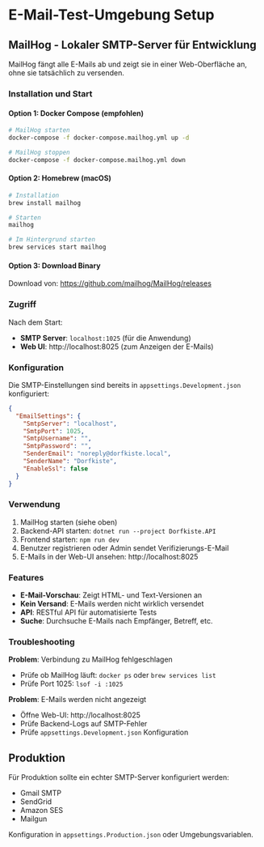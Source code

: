 # E-Mail-Test-Umgebung Setup

## MailHog - Lokaler SMTP-Server für Entwicklung

MailHog fängt alle E-Mails ab und zeigt sie in einer Web-Oberfläche an, ohne sie tatsächlich zu versenden.

### Installation und Start

#### Option 1: Docker Compose (empfohlen)

```bash
# MailHog starten
docker-compose -f docker-compose.mailhog.yml up -d

# MailHog stoppen
docker-compose -f docker-compose.mailhog.yml down
```

#### Option 2: Homebrew (macOS)

```bash
# Installation
brew install mailhog

# Starten
mailhog

# Im Hintergrund starten
brew services start mailhog
```

#### Option 3: Download Binary

Download von: https://github.com/mailhog/MailHog/releases

### Zugriff

Nach dem Start:
- **SMTP Server**: `localhost:1025` (für die Anwendung)
- **Web UI**: http://localhost:8025 (zum Anzeigen der E-Mails)

### Konfiguration

Die SMTP-Einstellungen sind bereits in `appsettings.Development.json` konfiguriert:

```json
{
  "EmailSettings": {
    "SmtpServer": "localhost",
    "SmtpPort": 1025,
    "SmtpUsername": "",
    "SmtpPassword": "",
    "SenderEmail": "noreply@dorfkiste.local",
    "SenderName": "Dorfkiste",
    "EnableSsl": false
  }
}
```

### Verwendung

1. MailHog starten (siehe oben)
2. Backend-API starten: `dotnet run --project Dorfkiste.API`
3. Frontend starten: `npm run dev`
4. Benutzer registrieren oder Admin sendet Verifizierungs-E-Mail
5. E-Mails in der Web-UI ansehen: http://localhost:8025

### Features

- **E-Mail-Vorschau**: Zeigt HTML- und Text-Versionen an
- **Kein Versand**: E-Mails werden nicht wirklich versendet
- **API**: RESTful API für automatisierte Tests
- **Suche**: Durchsuche E-Mails nach Empfänger, Betreff, etc.

### Troubleshooting

**Problem**: Verbindung zu MailHog fehlgeschlagen
- Prüfe ob MailHog läuft: `docker ps` oder `brew services list`
- Prüfe Port 1025: `lsof -i :1025`

**Problem**: E-Mails werden nicht angezeigt
- Öffne Web-UI: http://localhost:8025
- Prüfe Backend-Logs auf SMTP-Fehler
- Prüfe `appsettings.Development.json` Konfiguration

## Produktion

Für Produktion sollte ein echter SMTP-Server konfiguriert werden:
- Gmail SMTP
- SendGrid
- Amazon SES
- Mailgun

Konfiguration in `appsettings.Production.json` oder Umgebungsvariablen.
